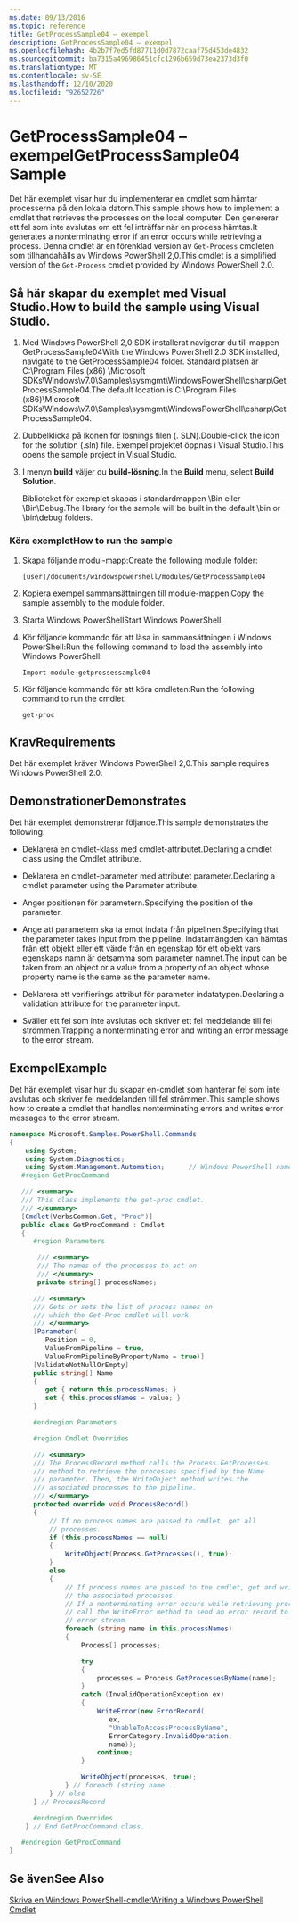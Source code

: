 ```yaml
---
ms.date: 09/13/2016
ms.topic: reference
title: GetProcessSample04 – exempel
description: GetProcessSample04 – exempel
ms.openlocfilehash: 4b2b7f7ed5fd87711d0d7872caaf75d453de4832
ms.sourcegitcommit: ba7315a496986451cfc1296b659d73ea2373d3f0
ms.translationtype: MT
ms.contentlocale: sv-SE
ms.lasthandoff: 12/10/2020
ms.locfileid: "92652726"
---
```

# <a name="getprocesssample04-sample"></a><span data-ttu-id="a141f-103">GetProcessSample04 – exempel</span><span class="sxs-lookup"><span data-stu-id="a141f-103">GetProcessSample04 Sample</span></span>

<span data-ttu-id="a141f-104">Det här exemplet visar hur du implementerar en cmdlet som hämtar processerna på den lokala datorn.</span><span class="sxs-lookup"><span data-stu-id="a141f-104">This sample shows how to implement a cmdlet that retrieves the processes on the local computer.</span></span> <span data-ttu-id="a141f-105">Den genererar ett fel som inte avslutas om ett fel inträffar när en process hämtas.</span><span class="sxs-lookup"><span data-stu-id="a141f-105">It generates a nonterminating error if an error occurs while retrieving a process.</span></span> <span data-ttu-id="a141f-106">Denna cmdlet är en förenklad version av `Get-Process` cmdleten som tillhandahålls av Windows PowerShell 2,0.</span><span class="sxs-lookup"><span data-stu-id="a141f-106">This cmdlet is a simplified version of the `Get-Process` cmdlet provided by Windows PowerShell 2.0.</span></span>

## <a name="how-to-build-the-sample-using-visual-studio"></a><span data-ttu-id="a141f-107">Så här skapar du exemplet med Visual Studio.</span><span class="sxs-lookup"><span data-stu-id="a141f-107">How to build the sample using Visual Studio.</span></span>

1. <span data-ttu-id="a141f-108">Med Windows PowerShell 2,0 SDK installerat navigerar du till mappen GetProcessSample04</span><span class="sxs-lookup"><span data-stu-id="a141f-108">With the Windows PowerShell 2.0 SDK installed, navigate to the GetProcessSample04 folder.</span></span> <span data-ttu-id="a141f-109">Standard platsen är C:\Program Files (x86) \Microsoft SDKs\Windows\v7.0\Samples\sysmgmt\WindowsPowerShell\csharp\GetProcessSample04.</span><span class="sxs-lookup"><span data-stu-id="a141f-109">The default location is C:\Program Files (x86)\Microsoft SDKs\Windows\v7.0\Samples\sysmgmt\WindowsPowerShell\csharp\GetProcessSample04.</span></span>

2. <span data-ttu-id="a141f-110">Dubbelklicka på ikonen för lösnings filen (. SLN).</span><span class="sxs-lookup"><span data-stu-id="a141f-110">Double-click the icon for the solution (.sln) file.</span></span> <span data-ttu-id="a141f-111">Exempel projektet öppnas i Visual Studio.</span><span class="sxs-lookup"><span data-stu-id="a141f-111">This opens the sample project in Visual Studio.</span></span>

3. <span data-ttu-id="a141f-112">I menyn **build** väljer du **build-lösning**.</span><span class="sxs-lookup"><span data-stu-id="a141f-112">In the **Build** menu, select **Build Solution**.</span></span>

    <span data-ttu-id="a141f-113">Biblioteket för exemplet skapas i standardmappen \Bin eller \Bin\Debug.</span><span class="sxs-lookup"><span data-stu-id="a141f-113">The library for the sample will be built in the default \bin or \bin\debug folders.</span></span>

### <a name="how-to-run-the-sample"></a><span data-ttu-id="a141f-114">Köra exemplet</span><span class="sxs-lookup"><span data-stu-id="a141f-114">How to run the sample</span></span>

1. <span data-ttu-id="a141f-115">Skapa följande modul-mapp:</span><span class="sxs-lookup"><span data-stu-id="a141f-115">Create the following module folder:</span></span>

    `[user]/documents/windowspowershell/modules/GetProcessSample04`

2. <span data-ttu-id="a141f-116">Kopiera exempel sammansättningen till module-mappen.</span><span class="sxs-lookup"><span data-stu-id="a141f-116">Copy the sample assembly to the module folder.</span></span>

3. <span data-ttu-id="a141f-117">Starta Windows PowerShell</span><span class="sxs-lookup"><span data-stu-id="a141f-117">Start Windows PowerShell.</span></span>

4. <span data-ttu-id="a141f-118">Kör följande kommando för att läsa in sammansättningen i Windows PowerShell:</span><span class="sxs-lookup"><span data-stu-id="a141f-118">Run the following command to load the assembly into Windows PowerShell:</span></span>

    `Import-module getprossessample04`

5. <span data-ttu-id="a141f-119">Kör följande kommando för att köra cmdleten:</span><span class="sxs-lookup"><span data-stu-id="a141f-119">Run the following command to run the cmdlet:</span></span>

    `get-proc`

## <a name="requirements"></a><span data-ttu-id="a141f-120">Krav</span><span class="sxs-lookup"><span data-stu-id="a141f-120">Requirements</span></span>

<span data-ttu-id="a141f-121">Det här exemplet kräver Windows PowerShell 2,0.</span><span class="sxs-lookup"><span data-stu-id="a141f-121">This sample requires Windows PowerShell 2.0.</span></span>

## <a name="demonstrates"></a><span data-ttu-id="a141f-122">Demonstrationer</span><span class="sxs-lookup"><span data-stu-id="a141f-122">Demonstrates</span></span>

<span data-ttu-id="a141f-123">Det här exemplet demonstrerar följande.</span><span class="sxs-lookup"><span data-stu-id="a141f-123">This sample demonstrates the following.</span></span>

- <span data-ttu-id="a141f-124">Deklarera en cmdlet-klass med cmdlet-attributet.</span><span class="sxs-lookup"><span data-stu-id="a141f-124">Declaring a cmdlet class using the Cmdlet attribute.</span></span>

- <span data-ttu-id="a141f-125">Deklarera en cmdlet-parameter med attributet parameter.</span><span class="sxs-lookup"><span data-stu-id="a141f-125">Declaring a cmdlet parameter using the Parameter attribute.</span></span>

- <span data-ttu-id="a141f-126">Anger positionen för parametern.</span><span class="sxs-lookup"><span data-stu-id="a141f-126">Specifying the position of the parameter.</span></span>

- <span data-ttu-id="a141f-127">Ange att parametern ska ta emot indata från pipelinen.</span><span class="sxs-lookup"><span data-stu-id="a141f-127">Specifying that the parameter takes input from the pipeline.</span></span> <span data-ttu-id="a141f-128">Indatamängden kan hämtas från ett objekt eller ett värde från en egenskap för ett objekt vars egenskaps namn är detsamma som parameter namnet.</span><span class="sxs-lookup"><span data-stu-id="a141f-128">The input can be taken from an object or a value from a property of an object whose property name is the same as the parameter name.</span></span>

- <span data-ttu-id="a141f-129">Deklarera ett verifierings attribut för parameter indatatypen.</span><span class="sxs-lookup"><span data-stu-id="a141f-129">Declaring a validation attribute for the parameter input.</span></span>

- <span data-ttu-id="a141f-130">Sväller ett fel som inte avslutas och skriver ett fel meddelande till fel strömmen.</span><span class="sxs-lookup"><span data-stu-id="a141f-130">Trapping a nonterminating error and writing an error message to the error stream.</span></span>

## <a name="example"></a><span data-ttu-id="a141f-131">Exempel</span><span class="sxs-lookup"><span data-stu-id="a141f-131">Example</span></span>

<span data-ttu-id="a141f-132">Det här exemplet visar hur du skapar en-cmdlet som hanterar fel som inte avslutas och skriver fel meddelanden till fel strömmen.</span><span class="sxs-lookup"><span data-stu-id="a141f-132">This sample shows how to create a cmdlet that handles nonterminating errors and writes error messages to the error stream.</span></span>

```csharp
namespace Microsoft.Samples.PowerShell.Commands
{
    using System;
    using System.Diagnostics;
    using System.Management.Automation;      // Windows PowerShell namespace.
   #region GetProcCommand

   /// <summary>
   /// This class implements the get-proc cmdlet.
   /// </summary>
   [Cmdlet(VerbsCommon.Get, "Proc")]
   public class GetProcCommand : Cmdlet
   {
      #region Parameters

       /// <summary>
       /// The names of the processes to act on.
       /// </summary>
       private string[] processNames;

      /// <summary>
      /// Gets or sets the list of process names on
      /// which the Get-Proc cmdlet will work.
      /// </summary>
      [Parameter(
         Position = 0,
         ValueFromPipeline = true,
         ValueFromPipelineByPropertyName = true)]
      [ValidateNotNullOrEmpty]
      public string[] Name
      {
         get { return this.processNames; }
         set { this.processNames = value; }
      }

      #endregion Parameters

      #region Cmdlet Overrides

      /// <summary>
      /// The ProcessRecord method calls the Process.GetProcesses
      /// method to retrieve the processes specified by the Name
      /// parameter. Then, the WriteObject method writes the
      /// associated processes to the pipeline.
      /// </summary>
      protected override void ProcessRecord()
      {
          // If no process names are passed to cmdlet, get all
          // processes.
          if (this.processNames == null)
          {
              WriteObject(Process.GetProcesses(), true);
          }
          else
          {
              // If process names are passed to the cmdlet, get and write
              // the associated processes.
              // If a nonterminating error occurs while retrieving processes,
              // call the WriteError method to send an error record to the
              // error stream.
              foreach (string name in this.processNames)
              {
                  Process[] processes;

                  try
                  {
                      processes = Process.GetProcessesByName(name);
                  }
                  catch (InvalidOperationException ex)
                  {
                      WriteError(new ErrorRecord(
                         ex,
                         "UnableToAccessProcessByName",
                         ErrorCategory.InvalidOperation,
                         name));
                      continue;
                  }

                  WriteObject(processes, true);
              } // foreach (string name...
          } // else
      } // ProcessRecord

      #endregion Overrides
    } // End GetProcCommand class.

   #endregion GetProcCommand
}
```

## <a name="see-also"></a><span data-ttu-id="a141f-133">Se även</span><span class="sxs-lookup"><span data-stu-id="a141f-133">See Also</span></span>

[<span data-ttu-id="a141f-134">Skriva en Windows PowerShell-cmdlet</span><span class="sxs-lookup"><span data-stu-id="a141f-134">Writing a Windows PowerShell Cmdlet</span></span>](./writing-a-windows-powershell-cmdlet.md)
